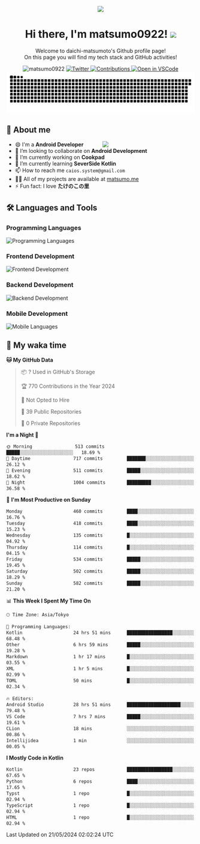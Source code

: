 <p align="center"><img src="https://capsule-render.vercel.app/api?type=waving&color=gradient&height=300&section=header&text=Hi%20I%27m%20matsumo&fontSize=90&animation=fadeIn&fontAlignY=38&desc=Welcome%20to%20daichi-matsumoto%27s%20GitHub%20profile%20&descAlignY=55&descAlign=62"></p>

<h1 align="center">Hi there, I'm matsumo0922! <img src="https://media.giphy.com/media/hvRJCLFzcasrR4ia7z/giphy.gif" width="32"></h1>

<p align="center">
Welcome to daichi-matsumoto's Github profile page!<br>
On this page you will find my tech stack and GitHub activities!
</p>

<div align="center">
  <img src="https://komarev.com/ghpvc/?username=matsumo0922&label=Profile%20views&color=ac3726&style=flat" alt="matsumo0922" />
  <a href="https://twitter.com/matsumo0922">
    <img src="https://badgen.net/badge/twitter/@matsumo0922?icon=twitter" alt="Twitter" />
  </a>
  <a href="https://qiita.com/matsumo0922">
    <img src="https://badgen.org/img/qiita/matsumo0922/contributions?style=flat" alt="Contributions" />
  </a>
  <a href="https://open.vscode.dev/matsumo0922/matsumo0922">
    <img alt="Open in VSCode" src="https://img.shields.io/static/v1?logo=visualstudiocode&label=&message=Open%20in%20Visual%20Studio%20Code&labelColor=2c2c32&color=007acc&logoColor=007acc" />
  </a>
</div>

<picture>
  <source media="(prefers-color-scheme: dark)" srcset="./resources/github-contribution-grid-snake-dark.svg" />
  <source media="(prefers-color-scheme: light)" srcset="./resources/github-contribution-grid-snake-light.svg" />
  <img alt="github-snake" src="./resources/github-contribution-grid-snake-light.svg" />
</picture>

## 📝 About me

<picture>
  <source media="(prefers-color-scheme: dark)" srcset="https://github-readme-stats.vercel.app/api?username=matsumo0922&show_icons=true&locale=en&theme=dark" />
  <source media="(prefers-color-scheme: light)" srcset="https://github-readme-stats.vercel.app/api?username=matsumo0922&show_icons=true&locale=en&theme=default" />
  <img align="right" width="49%" src="https://github-readme-stats.vercel.app/api?username=matsumo0922&show_icons=true&locale=en&theme=default" />
</picture>

- 😄 I'm a **Android Developer**
- 👯 I’m looking to collaborate on **Android Development**
- 🔭 I’m currently working on **Cookpad**
- 🌱 I’m currently learning **SeverSide Kotlin**
- 📫 How to reach me `caios.system@gmail.com`
- 👨‍💻 All of my projects are available at [matsumo.me](matsumo.me)
- ⚡ Fun fact: I love **たけのこの里**

## 🛠️ Languages and Tools

### Programming Languages
![Programming Languages](https://skillicons.dev/icons?i=kotlin,java,c,cpp,ruby,py,md)

### Frontend Development
![Frontend Development](https://skillicons.dev/icons?i=kotlin,next,react,html,css)

### Backend Development
![Backend Development](https://skillicons.dev/icons?i=kotlin,graphql,rails,redis,nodejs)

### Mobile Development
![Mobile Languages](https://skillicons.dev/icons?i=kotlin,ktor)

## 📌 My waka time
<!--START_SECTION:waka-->
**🐱 My GitHub Data** 

> 📦 ? Used in GitHub's Storage 
 > 
> 🏆 770 Contributions in the Year 2024
 > 
> 🚫 Not Opted to Hire
 > 
> 📜 39 Public Repositories 
 > 
> 🔑 0 Private Repositories 
 > 
**I'm a Night 🦉** 

```text
🌞 Morning                513 commits         █████░░░░░░░░░░░░░░░░░░░░   18.69 % 
🌆 Daytime                717 commits         ███████░░░░░░░░░░░░░░░░░░   26.12 % 
🌃 Evening                511 commits         █████░░░░░░░░░░░░░░░░░░░░   18.62 % 
🌙 Night                  1004 commits        █████████░░░░░░░░░░░░░░░░   36.58 % 
```
📅 **I'm Most Productive on Sunday** 

```text
Monday                   460 commits         ████░░░░░░░░░░░░░░░░░░░░░   16.76 % 
Tuesday                  418 commits         ████░░░░░░░░░░░░░░░░░░░░░   15.23 % 
Wednesday                135 commits         █░░░░░░░░░░░░░░░░░░░░░░░░   04.92 % 
Thursday                 114 commits         █░░░░░░░░░░░░░░░░░░░░░░░░   04.15 % 
Friday                   534 commits         █████░░░░░░░░░░░░░░░░░░░░   19.45 % 
Saturday                 502 commits         █████░░░░░░░░░░░░░░░░░░░░   18.29 % 
Sunday                   582 commits         █████░░░░░░░░░░░░░░░░░░░░   21.20 % 
```


📊 **This Week I Spent My Time On** 

```text
🕑︎ Time Zone: Asia/Tokyo

💬 Programming Languages: 
Kotlin                   24 hrs 51 mins      █████████████████░░░░░░░░   68.48 % 
Other                    6 hrs 59 mins       █████░░░░░░░░░░░░░░░░░░░░   19.28 % 
Markdown                 1 hr 17 mins        █░░░░░░░░░░░░░░░░░░░░░░░░   03.55 % 
XML                      1 hr 5 mins         █░░░░░░░░░░░░░░░░░░░░░░░░   02.99 % 
TOML                     50 mins             █░░░░░░░░░░░░░░░░░░░░░░░░   02.34 % 

🔥 Editors: 
Android Studio           28 hrs 51 mins      ████████████████████░░░░░   79.48 % 
VS Code                  7 hrs 7 mins        █████░░░░░░░░░░░░░░░░░░░░   19.61 % 
CLion                    18 mins             ░░░░░░░░░░░░░░░░░░░░░░░░░   00.86 % 
Intellijidea             1 min               ░░░░░░░░░░░░░░░░░░░░░░░░░   00.05 % 
```

**I Mostly Code in Kotlin** 

```text
Kotlin                   23 repos            █████████████████░░░░░░░░   67.65 % 
Python                   6 repos             ████░░░░░░░░░░░░░░░░░░░░░   17.65 % 
Typst                    1 repo              █░░░░░░░░░░░░░░░░░░░░░░░░   02.94 % 
TypeScript               1 repo              █░░░░░░░░░░░░░░░░░░░░░░░░   02.94 % 
HTML                     1 repo              █░░░░░░░░░░░░░░░░░░░░░░░░   02.94 % 
```




 Last Updated on 21/05/2024 02:02:24 UTC
<!--END_SECTION:waka-->
